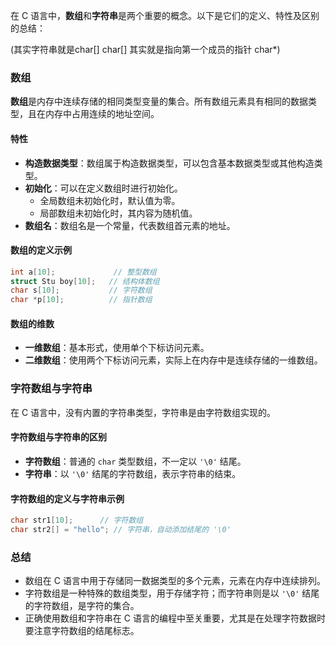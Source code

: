 在 C 语言中，**数组**和**字符串**是两个重要的概念。以下是它们的定义、特性及区别的总结：

(其实字符串就是char[]   char[] 其实就是指向第一个成员的指针 char*)

### 数组

**数组**是内存中连续存储的相同类型变量的集合。所有数组元素具有相同的数据类型，且在内存中占用连续的地址空间。

#### 特性

- **构造数据类型**：数组属于构造数据类型，可以包含基本数据类型或其他构造类型。
- **初始化**：可以在定义数组时进行初始化。
  - 全局数组未初始化时，默认值为零。
  - 局部数组未初始化时，其内容为随机值。
- **数组名**：数组名是一个常量，代表数组首元素的地址。

#### 数组的定义示例

```c
int a[10];             // 整型数组
struct Stu boy[10];   // 结构体数组
char s[10];           // 字符数组
char *p[10];          // 指针数组
```

#### 数组的维数

- **一维数组**：基本形式，使用单个下标访问元素。
- **二维数组**：使用两个下标访问元素，实际上在内存中是连续存储的一维数组。

### 字符数组与字符串

在 C 语言中，没有内置的字符串类型，字符串是由字符数组实现的。

#### 字符数组与字符串的区别

- **字符数组**：普通的 `char` 类型数组，不一定以 `'\0'` 结尾。
- **字符串**：以 `'\0'` 结尾的字符数组，表示字符串的结束。

#### 字符数组的定义与字符串示例

```c
char str1[10];      // 字符数组
char str2[] = "hello"; // 字符串，自动添加结尾的 '\0'
```

### 总结

- 数组在 C 语言中用于存储同一数据类型的多个元素，元素在内存中连续排列。
- 字符数组是一种特殊的数组类型，用于存储字符；而字符串则是以 `'\0'` 结尾的字符数组，是字符的集合。
- 正确使用数组和字符串在 C 语言的编程中至关重要，尤其是在处理字符数据时要注意字符数组的结尾标志。

